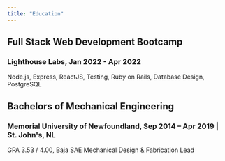 ```yaml
---
title: "Education"
---
```


## Full Stack Web Development Bootcamp

### Lighthouse Labs, Jan 2022 - Apr 2022

Node.js, Express, ReactJS, Testing, Ruby on Rails, Database Design, PostgreSQL

## Bachelors of Mechanical Engineering

### Memorial University of Newfoundland, Sep 2014 – Apr 2019 | St. John's, NL

GPA 3.53 / 4.00, Baja SAE Mechanical Design & Fabrication Lead
